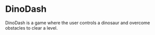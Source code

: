 # DinoDash

DinoDash is a game where the user controls a dinosaur and overcome obstacles to clear a level. 
